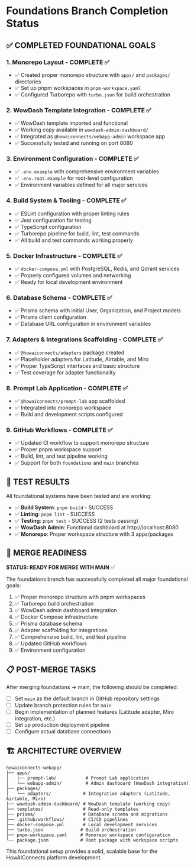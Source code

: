 # Foundations Branch Completion Status

## ✅ COMPLETED FOUNDATIONAL GOALS

### 1. **Monorepo Layout** - COMPLETE ✅
- ✅ Created proper monorepo structure with `apps/` and `packages/` directories
- ✅ Set up pnpm workspaces in `pnpm-workspace.yaml`
- ✅ Configured Turborepo with `turbo.json` for build orchestration

### 2. **WowDash Template Integration** - COMPLETE ✅
- ✅ WowDash template imported and functional
- ✅ Working copy available in `wowdash-admin-dashboard/`
- ✅ Integrated as `@howaiconnects/webapp-admin` workspace app
- ✅ Successfully tested and running on port 8080

### 3. **Environment Configuration** - COMPLETE ✅
- ✅ `.env.example` with comprehensive environment variables
- ✅ `.env.root.example` for root-level configuration
- ✅ Environment variables defined for all major services

### 4. **Build System & Tooling** - COMPLETE ✅
- ✅ ESLint configuration with proper linting rules
- ✅ Jest configuration for testing
- ✅ TypeScript configuration
- ✅ Turborepo pipeline for build, lint, test commands
- ✅ All build and test commands working properly

### 5. **Docker Infrastructure** - COMPLETE ✅
- ✅ `docker-compose.yml` with PostgreSQL, Redis, and Qdrant services
- ✅ Properly configured volumes and networking
- ✅ Ready for local development environment

### 6. **Database Schema** - COMPLETE ✅
- ✅ Prisma schema with initial User, Organization, and Project models
- ✅ Prisma client configuration
- ✅ Database URL configuration in environment variables

### 7. **Adapters & Integrations Scaffolding** - COMPLETE ✅
- ✅ `@howaiconnects/adapters` package created
- ✅ Placeholder adapters for Latitude, Airtable, and Miro
- ✅ Proper TypeScript interfaces and basic structure
- ✅ Test coverage for adapter functionality

### 8. **Prompt Lab Application** - COMPLETE ✅
- ✅ `@howaiconnects/prompt-lab` app scaffolded
- ✅ Integrated into monorepo workspace
- ✅ Build and development scripts configured

### 9. **GitHub Workflows** - COMPLETE ✅
- ✅ Updated CI workflow to support monorepo structure
- ✅ Proper pnpm workspace support
- ✅ Build, lint, and test pipeline working
- ✅ Support for both `foundations` and `main` branches

## 🎯 TEST RESULTS

All foundational systems have been tested and are working:

- ✅ **Build System**: `pnpm build` - SUCCESS
- ✅ **Linting**: `pnpm lint` - SUCCESS  
- ✅ **Testing**: `pnpm test` - SUCCESS (2 tests passing)
- ✅ **WowDash Admin**: Functional dashboard at http://localhost:8080
- ✅ **Monorepo**: Proper workspace structure with 3 apps/packages

## 🚀 MERGE READINESS

**STATUS: READY FOR MERGE WITH MAIN** ✅

The foundations branch has successfully completed all major foundational goals:

1. ✅ Proper monorepo structure with pnpm workspaces
2. ✅ Turborepo build orchestration 
3. ✅ WowDash admin dashboard integration
4. ✅ Docker Compose infrastructure
5. ✅ Prisma database schema
6. ✅ Adapter scaffolding for integrations
7. ✅ Comprehensive build, lint, and test pipeline
8. ✅ Updated GitHub workflows
9. ✅ Environment configuration

## 📋 POST-MERGE TASKS

After merging foundations → main, the following should be completed:

- [ ] Set `main` as the default branch in GitHub repository settings
- [ ] Update branch protection rules for `main`
- [ ] Begin implementation of planned features (Latitude adapter, Miro integration, etc.)
- [ ] Set up production deployment pipeline
- [ ] Configure actual database connections

## 🏗️ ARCHITECTURE OVERVIEW

```
howaiconnects-webapp/
├── apps/
│   ├── prompt-lab/           # Prompt Lab application
│   └── webapp-admin/         # Admin dashboard (WowDash integration)
├── packages/
│   └── adapters/            # Integration adapters (Latitude, Airtable, Miro)
├── wowdash-admin-dashboard/ # WowDash template (working copy)
├── templates/               # Read-only templates
├── prisma/                  # Database schema and migrations
├── .github/workflows/       # CI/CD pipelines
├── docker-compose.yml       # Local development services
├── turbo.json              # Build orchestration
├── pnpm-workspace.yaml     # Monorepo workspace configuration
└── package.json            # Root package with workspace scripts
```

This foundational setup provides a solid, scalable base for the HowAIConnects platform development.